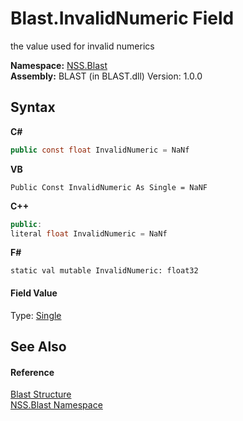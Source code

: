 # Blast.InvalidNumeric Field
 

the value used for invalid numerics

**Namespace:**&nbsp;<a href="88b55311-4a89-0894-e27a-e157e443c7f7.md">NSS.Blast</a><br />**Assembly:**&nbsp;BLAST (in BLAST.dll) Version: 1.0.0

## Syntax

**C#**<br />
``` C#
public const float InvalidNumeric = NaNf
```

**VB**<br />
``` VB
Public Const InvalidNumeric As Single = NaNF
```

**C++**<br />
``` C++
public:
literal float InvalidNumeric = NaNf
```

**F#**<br />
``` F#
static val mutable InvalidNumeric: float32
```


#### Field Value
Type: <a href="https://docs.microsoft.com/dotnet/api/system.single" target="_blank" rel="noopener noreferrer">Single</a>

## See Also


#### Reference
<a href="efe93ce5-baaf-ed42-b038-35b4ff074233.md">Blast Structure</a><br /><a href="88b55311-4a89-0894-e27a-e157e443c7f7.md">NSS.Blast Namespace</a><br />